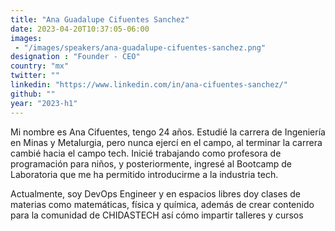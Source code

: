 ```yaml
---
title: "Ana Guadalupe Cifuentes Sanchez"
date: 2023-04-20T10:37:05-06:00
images: 
 - "/images/speakers/ana-guadalupe-cifuentes-sanchez.png"
designation : "Founder - CEO"
country: "mx"
twitter: ""
linkedin: "https://www.linkedin.com/in/ana-cifuentes-sanchez/"
github: ""
year: "2023-h1"
---
```


Mi nombre es Ana Cifuentes, tengo 24 años. Estudié la carrera de Ingeniería en Minas y Metalurgia, pero nunca ejercí en el campo, al terminar la carrera cambié hacia el campo tech. Inicié trabajando como profesora de programación para niños, y posteriormente, ingresé al Bootcamp de Laboratoria que me ha permitido introducirme a la industria tech. 

Actualmente, soy DevOps Engineer y en espacios libres doy clases de materias como matemáticas, física y química, además de crear contenido para la comunidad de CHIDASTECH así cómo impartir talleres y cursos
